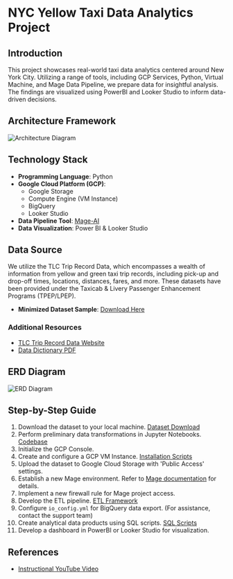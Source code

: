 # NYC Yellow Taxi Data Analytics Project

## Introduction
This project showcases real-world taxi data analytics centered around New York City. Utilizing a range of tools, including GCP Services, Python, Virtual Machine, and Mage Data Pipeline, we prepare data for insightful analysis. The findings are visualized using PowerBI and Looker Studio to inform data-driven decisions.

## Architecture Framework
![Architecture Diagram](https://github.com/tpham45/Taxi_Analytics/blob/main/Data%20Analytic%20Uber/ERD%20Diagram/architecture.jpg)

## Technology Stack
- **Programming Language**: Python
- **Google Cloud Platform (GCP)**:
  - Google Storage
  - Compute Engine (VM Instance)
  - BigQuery
  - Looker Studio
- **Data Pipeline Tool**: [Mage-AI](https://www.mage.ai/)
- **Data Visualization**: Power BI & Looker Studio

## Data Source
We utilize the TLC Trip Record Data, which encompasses a wealth of information from yellow and green taxi trip records, including pick-up and drop-off times, locations, distances, fares, and more. These datasets have been provided under the Taxicab & Livery Passenger Enhancement Programs (TPEP/LPEP).

- **Minimized Dataset Sample**: [Download Here](https://github.com/tpham45/Taxi_Analytics/blob/main/Data%20Analytic%20Uber/Data%20Source/yellow_tripdata_2023-11(cut)1.csv)

### Additional Resources
- [TLC Trip Record Data Website](https://www.nyc.gov/site/tlc/about/tlc-trip-record-data.page)
- [Data Dictionary PDF](https://www.nyc.gov/assets/tlc/downloads/pdf/data_dictionary_trip_records_yellow.pdf)

## ERD Diagram
![ERD Diagram](https://github.com/tpham45/Taxi_Analytics/blob/main/Data%20Analytic%20Uber/ERD%20Diagram/ERD%20Diagram.png)

## Step-by-Step Guide
1. Download the dataset to your local machine. [Dataset Download](https://github.com/tpham45/Taxi_Analytics/blob/main/Data%20Analytic%20Uber/Data%20Source/yellow_tripdata_2023-11(cut)1.csv)
2. Perform preliminary data transformations in Jupyter Notebooks. [Codebase](https://github.com/tpham45/Taxi_Analytics/blob/main/Data%20Analytic%20Uber/Python%20Script/data_transforming.ipynb)
3. Initialize the GCP Console.
4. Create and configure a GCP VM Instance. [Installation Scripts](https://github.com/tpham45/Taxi_Analytics/blob/main/Data%20Analytic%20Uber/Command%20Scripts/command.txt)
5. Upload the dataset to Google Cloud Storage with 'Public Access' settings.
6. Establish a new Mage environment. Refer to [Mage documentation](https://www.mage.ai/) for details.
7. Implement a new firewall rule for Mage project access.
8. Develop the ETL pipeline. [ETL Framework](https://github.com/tpham45/Taxi_Analytics/blob/main/Data%20Analytic%20Uber/Mage_AI/DataPipelineFrameWork/PipelineFrameWork.png)
9. Configure `io_config.yml` for BigQuery data export. (For assistance, contact the support team)
10. Create analytical data products using SQL scripts. [SQL Scripts](https://github.com/tpham45/Taxi_Analytics/blob/main/Data%20Analytic%20Uber/GCP%20BigQuery%20SQL/taxi_analytics_dp.sql)
11. Develop a dashboard in PowerBI or Looker Studio for visualization.

## References
- [Instructional YouTube Video](https://www.youtube.com/watch?v=WpQECq5Hx9g)
